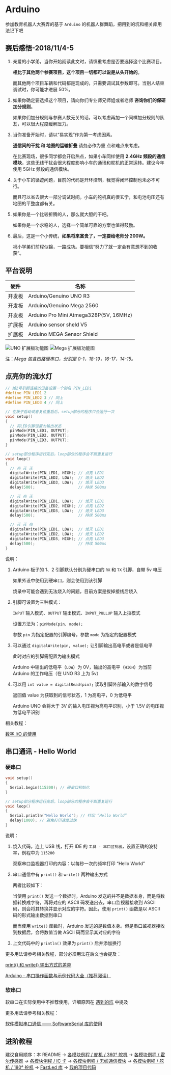 # Arduino

参加教育机器人大赛弄的基于 `Arduino` 的机器人群舞蹈，把用到的坑和相关库用法记下吧

## 赛后感悟-2018/11/4-5

1. 亲爱的小学弟，当你开始阅读此文时，请慎重考虑是否要选择这个比赛项目。

   **相比于其他两个参赛项目，这个项目一切都可以说是从头开始的**。

   而其他两个项目车辆和代码都是现成的，只需要调试其参数即可。当别人结束调试时，你可能才进展 50%。

2. 如果你确定要选择这个项目，请向你们专业师兄师姐或者老师 **咨询你们的保研加分规则**。

   如果你们加分规则与参赛人数无关的话，可以考虑再加一个同样加分规则的队友，可以很大程度缓解压力。

3. 当你准备开始时，请以“易实现”作为第一考虑因素。

   **通信间的干扰 和 地图的运输折叠** 请务必作为重 点和难点来考虑。

   在比赛现场，很多同学都会开启热点，如果小车同样使用 **2.4GHz 频段的通信模块**，这些无线干扰会很大程度影响小车的通讯和舵机的正常运转。建议今年使用 5GHz 频段的通信模块。

4. 关于小车的循迹问题，目前的代码是开环控制，我觉得闭环控制也未必不可行。

   而且可以省去很大一部分调试时间。小车的舵机真的很玄学，和电池电压还有地图的平整度都有关。

5. 如果你是一个比较折腾的人，那么就大胆的干吧。

   如果你是一个求稳的人，选择一个简单可靠的方案也值得鼓励。

6. 最后，这是一个小传统，**如果将来富贵了，一定要给老师分 200W。**

   祝小学弟们前程似锦，一路成功。要相信“努力了就一定会有意想不到的收获”。

## 平台说明

硬件 | 名称
-----|-------
开发板 | Arduino/Genuino UNO R3
开发板 | Arduino/Genuino Mega 2560
开发板 | Arduino Pro Mini Atmega328P(5V, 16MHz)
扩展板 | Arduino sensor sheld V5
扩展板 | Arduino MEGA Sensor Shield

![UNO 扩展板功能图](./image/Arduino_Sensor_Shield_v5.0_Functional_Diagram.jpg)
![Mega 扩展板功能图](./image/Arduino_MEGA_Sensor_Shield.jpg)

注：*Mega 包含四路硬串口，分别是 0-1，18-19，16-17，14-15。*

## 点亮你的流水灯

```c
// 给2号引脚连接的设备设置一个别名 PIN_LED1
#define PIN_LED1 2
#define PIN_LED2 3 // 同上
#define PIN_LED3 4 // 同上

// 在板子启动或者复位重启后，setup部分的程序只会运行一次
void setup()
{
  // 将LED引脚设置为输出状态
  pinMode(PIN_LED1, OUTPUT);
  pinMode(PIN_LED2, OUTPUT);
  pinMode(PIN_LED3, OUTPUT);
}

// setup部分程序运行完后，loop部分的程序会不断重复运行
void loop()
{
  // 亮 灭 灭
  digitalWrite(PIN_LED1, HIGH); // 点亮 LED1
  digitalWrite(PIN_LED2, LOW);  // 熄灭 LED2
  digitalWrite(PIN_LED3, LOW);  // 熄灭 LED3
  delay(500);                   // 持续 500ms

  // 灭 亮 灭
  digitalWrite(PIN_LED1, LOW);  // 熄灭 LED1
  digitalWrite(PIN_LED2, HIGH); // 点亮 LED2
  digitalWrite(PIN_LED3, LOW);  // 熄灭 LED3
  delay(500);                   // 持续 500ms

  // 灭 灭 亮
  digitalWrite(PIN_LED1, LOW);  // 熄灭 LED1
  digitalWrite(PIN_LED2, LOW);  // 熄灭 LED2
  digitalWrite(PIN_LED3, HIGH); // 点亮 LED3
  delay(500);                   // 持续 500ms
}
```

说明：

1. Arduino 板子的 1、2 引脚默认分别为硬串口的 `RX` 和 `TX` 引脚，自带 5v 电压

   如果外设中使用到硬串口，则会使用到该引脚

   烧录中可能会遇到无法烧入的问题，目前方案是拔掉接线后烧入

2. 引脚可设置为三种模式：

   `INPUT` 输入模式、`OUTPUT` 输出模式、`INPUT_PULLUP` 输入上拉模式

   设置方法为：```pinMode(pin, mode);```

   参数 `pin` 为指定配置的引脚编号，参数 `mode` 为指定的配置模式

3. 可以通过 ```digitalWrite(pin, value);``` 让引脚输出高电平或者是低电平

   此时对应的引脚需配置为输出模式

   Arduino 中输出的低电平（`LOW`）为 0V，输出的高电平（`HIGH`）为当前 Arduino 的工作电压（在 UNO R3 上为 5v）

4. 可以用 ```int value = digitalRead(pin);``` 读取引脚外部输入的数字信号

   返回值 value 为获取到的信号状态，1 为高电平，0 为低电平

   Arduino UNO 会将大于 3V 的输入电压视为高电平识别，小于 1.5V 的电压视为低电平识别

相关教程：

[数字 I/O 的使用](https://www.arduino.cn/thread-74476-1-1.html)

## 串口通讯 - Hello World

### 硬串口

```c
void setup()
{
  Serial.begin(115200); // 硬串口初始化
}

// setup部分程序运行完后，loop部分的程序会不断重复运行
void loop()
{
  Serial.println("Hello World"); // 打印 “Hello World”
  delay(1000); // 避免打印速度过快
}
```

说明：

1. 烧入代码，连上 USB 线，打开 IDE 的 `工具 - 串口监视器`，设置正确的波特率，例程中为 `115200`

   观察串口监视器打印的内容：以每秒一次的频率打印 “Hello World”

2. 串口通信中有 `print()` 和 `write()` 两种输出方式

   两者比较如下：

   当使用 `print()` 发送一个数据时，Arduino 发送的并不是数据本身，而是将数据转换成字符，再将对应的 ASCII 码发送出去，串口监视器接收到 ASCII 码，则会将其转换并显示对应的字符。因此，使用 `print()` 函数是以 ASCII 码的形式输出数据到串口

   而当使用 `write()` 函数时，Arduino 发送的是数值本身。但是串口监视器接收到数据后，会将数值当做 ASCII 码而显示其对应的字符

3. 上文代码中的 `println()` 效果为 `print()` 后并添加换行

更多用法请参考相关教程，部分必须用法在后文也会提及：

[print() 和 write() 输出方式的差异](https://www.cnblogs.com/fqhy/p/7966169.html)

[Arduino - 串口操作函数与示例代码大全（推荐阅读）](https://blog.csdn.net/iracer/article/details/50334041)

### 软串口

软串口在实际使用中不推荐使用，详细原因在 [遇到的坑](./遇到的坑.md#3) 中提及

更多用法请参考相关教程：

[软件模拟串口通信 —— SoftwareSerial 库的使用](https://www.arduino.cn/thread-47262-1-1.html)

## 进阶教程

建议食用顺序：本 README
-> [各模块例程 / 舵机 / 360° 舵机](./各模块例程/舵机/360°舵机/README.md)
-> [各模块例程 / 霍尔传感器](./各模块例程/霍尔传感器/README.md)
-> [各模块例程 / IC 卡](./各模块例程/IC卡/README.md)
-> [各模块例程 / 无线通信模块](./各模块例程/无线通信模块/README.md)
-> [各模块例程 / 舵机 / 180° 舵机](./各模块例程/舵机/180°舵机/README.md)
-> [FastLed 库](http://www.taichi-maker.com/homepage/reference-index/arduino-library-index/fastled-library/#functions)
-> [我的项目代码](./code_package)